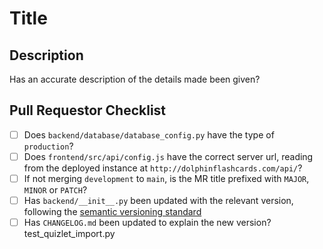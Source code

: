 # Title

## Description

Has an accurate description of the details made been given?

## Pull Requestor Checklist

- [ ] Does `backend/database/database_config.py` have the type of `production`?
- [ ] Does `frontend/src/api/config.js` have the correct server url, reading from the deployed instance at `http://dolphinflashcards.com/api/`?
- [ ] If not merging `development` to `main`, is the MR title prefixed with `MAJOR`, `MINOR` or `PATCH`?
- [ ] Has `backend/__init__.py` been updated with the relevant version, following the [semantic versioning standard](https://semver.org)
- [ ] Has `CHANGELOG.md` been updated to explain the new version?
test_quizlet_import.py